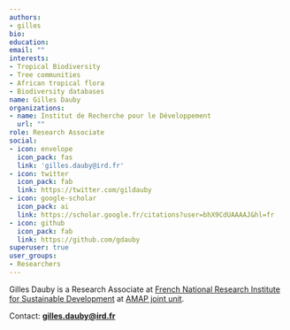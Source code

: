 ```yaml
---
authors:
- gilles
bio: 
education:
email: ""
interests:
- Tropical Biodiversity
- Tree communities
- African tropical flora
- Biodiversity databases
name: Gilles Dauby
organizations:
- name: Institut de Recherche pour le Développement
  url: ""
role: Research Associate
social:
- icon: envelope
  icon_pack: fas
  link: 'gilles.dauby@ird.fr'
- icon: twitter
  icon_pack: fab
  link: https://twitter.com/gildauby
- icon: google-scholar
  icon_pack: ai
  link: https://scholar.google.fr/citations?user=bhX9CdUAAAAJ&hl=fr
- icon: github
  icon_pack: fab
  link: https://github.com/gdauby
superuser: true
user_groups:
- Researchers
---
```


Gilles Dauby is a Research Associate at [French National Research Institute for Sustainable Development](https://en.ird.fr/) at [AMAP joint unit](http://amap.cirad.fr/en/index.php).


Contact: **gilles.dauby@ird.fr**
